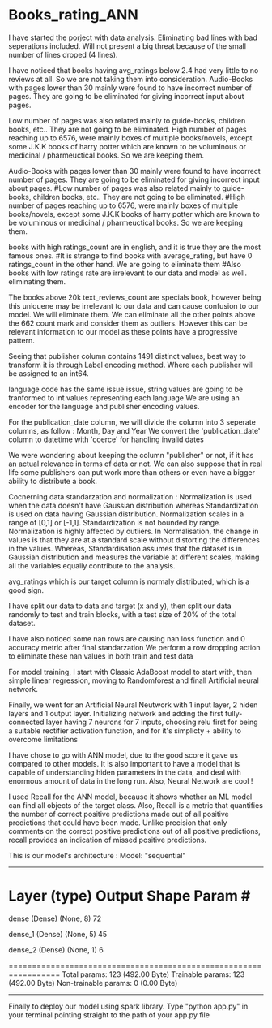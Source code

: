 # Books_rating_ANN

I have started the porject with data analysis. Eliminating bad lines with bad seperations included. 
Will not present a big threat because of the small number of lines droped (4 lines).

I have noticed that books having avg_ratings below 2.4 had very little to no reviews at all. So we are not taking them into consideration.
Audio-Books with pages lower than 30 mainly were found to have incorrect number of pages. They are going to be eliminated for giving incorrect input about pages.

Low number of pages was also related mainly to guide-books, children books, etc.. They are not going to be eliminated. High number of pages reaching up to 6576, were 
mainly boxes of multiple books/novels, except some J.K.K books of harry potter which are known to be voluminous or medicinal / pharmeuctical books. So we are keeping them.

Audio-Books with pages lower than 30 mainly were found to have incorrect number of pages. They are going to be eliminated for giving incorrect input about pages.
#Low number of pages was also related mainly to guide-books, children books, etc.. They are not going to be eliminated.
#High number of pages reaching up to 6576, were mainly boxes of multiple books/novels, except some J.K.K books of harry potter which are known to be voluminous or
medicinal / pharmeuctical books. So we are keeping them.

books with high ratings_count are in english, and it is true they are the most famous ones.
#It is strange to find books with average_rating, but have 0 ratings_count in the other hand. We are going to eliminate them
#Also books with low ratings rate are irrelevant to our data and model as well. eliminating them.

The books above 20k text_reviews_count are specials book, however being this uniquene may be irrelevant to our data and can cause confusion to our model. We will eliminate
them. We can eliminate all the other points above the 662 count mark and consider them as outliers. However this can be relevant information to our model as these points have
a progressive pattern.

Seeing that publisher column contains 1491 distinct values, best way to transform it is through Label encoding method. Where each publisher will be assigned to an int64.

language code has the same issue issue, string values are going to be tranformed to int values representing each language
We are using an encoder for the language and publisher encoding values.

For the publication_date column, we will divide the column into 3 seperate columns, as follow : Month, Day and Year
We convert the 'publication_date' column to datetime with 'coerce' for handling invalid dates

We were wondering about keeping the column "publisher" or not, if it has an actual relevance in terms of data or not.
We can also suppose that in real life some publishers can put work more than others or even have a bigger ability to distribute a book.

Cocnerning data standarzation and normalization :
Normalization is used when the data doesn't have Gaussian distribution whereas Standardization is used on data having Gaussian distribution. Normalization scales in a
range of [0,1] or [-1,1]. Standardization is not bounded by range. Normalization is highly affected by outliers.
In Normalisation, the change in values is that they are at a standard scale without distorting the differences in the values. Whereas, Standardisation assumes that the
dataset is in Gaussian distribution and measures the variable at different scales, making all the variables equally contribute to the analysis.

avg_ratings which is our target column is normaly distributed, which is a good sign.

I have split our data to data and target (x and y), then split our data randomly to test and train blocks, with a test size of 20% of the total dataset.

I have also noticed some nan rows are causing nan loss function and 0 accuracy metric after final standarzation
We perform a row dropping action to eliminate these nan values in both train and test data

For model training, I start with Classic AdaBoost model to start with, then simple linear regression, moving to Randomforest and finall Artificial neural network.

Finally, we went for an Artificial Neural Neutwork with 1 input layer, 2 hiden layers and 1 output layer.
Initializing network and adding the first fully-connected layer having 7 neurons for 7 inputs, choosing relu first for being a suitable rectifier activation function,
and for it's simplicty + ability to overcome limitations

I have chose to go with ANN model, due to the good score it gave us compared to other models. It is also important to have a model that is capable of understanding hiden parameters in the data, and deal with enormous amount of data in the long run.
Also, Neural Network are cool !

I used Recall for the ANN model, because it shows whether an ML model can find all objects of the target class. Also, Recall is a metric that quantifies the number of correct positive predictions made out of
all positive predictions that could have been made. Unlike precision that only comments on the correct positive predictions out of all positive predictions,
recall provides an indication of missed positive predictions.

This is our model's architecture :
Model: "sequential"
_________________________________________________________________
 Layer (type)                Output Shape              Param #   
=================================================================
 dense (Dense)               (None, 8)                 72        
                                                                 
 dense_1 (Dense)             (None, 5)                 45        
                                                                 
 dense_2 (Dense)             (None, 1)                 6         
                                                                 
=================================================================
Total params: 123 (492.00 Byte)
Trainable params: 123 (492.00 Byte)
Non-trainable params: 0 (0.00 Byte)
_________________________________________________________________

Finally to deploy our model using spark library. Type "python app.py" in your terminal pointing straight to the path of your app.py file

